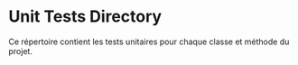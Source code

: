 # Unit Tests Directory

Ce répertoire contient les tests unitaires pour chaque classe et méthode du projet.
